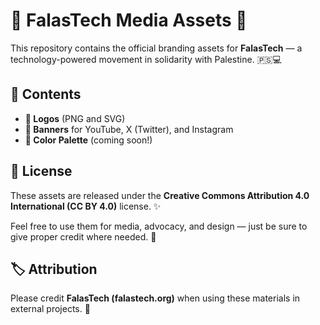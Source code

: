 # 🌟 **FalasTech Media Assets** 🌟

This repository contains the official branding assets for **FalasTech** — a technology-powered movement in solidarity with Palestine. 🇵🇸💻

## 📂 **Contents**

- **🔹 Logos** (PNG and SVG)
- **🎨 Banners** for YouTube, X (Twitter), and Instagram
- **🎨 Color Palette** (coming soon!)

## 📝 **License**

These assets are released under the **Creative Commons Attribution 4.0 International (CC BY 4.0)** license. ✨

Feel free to use them for media, advocacy, and design — just be sure to give proper credit where needed. 🙌

## 🏷️ **Attribution**

Please credit **FalasTech (falastech.org)** when using these materials in external projects. 💖
